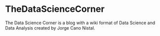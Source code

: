 # TheDataScienceCorner
The Data Science Corner is a blog with a wiki format of Data Science and Data Analysis created by Jorge Cano Nistal.
